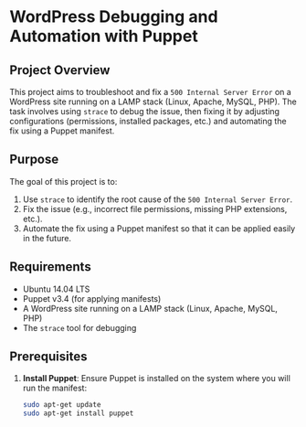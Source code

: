 # WordPress Debugging and Automation with Puppet

## Project Overview

This project aims to troubleshoot and fix a `500 Internal Server Error` on a WordPress site running on a LAMP stack (Linux, Apache, MySQL, PHP). The task involves using `strace` to debug the issue, then fixing it by adjusting configurations (permissions, installed packages, etc.) and automating the fix using a Puppet manifest.

## Purpose

The goal of this project is to:

1. Use `strace` to identify the root cause of the `500 Internal Server Error`.
2. Fix the issue (e.g., incorrect file permissions, missing PHP extensions, etc.).
3. Automate the fix using a Puppet manifest so that it can be applied easily in the future.

## Requirements

- Ubuntu 14.04 LTS
- Puppet v3.4 (for applying manifests)
- A WordPress site running on a LAMP stack (Linux, Apache, MySQL, PHP)
- The `strace` tool for debugging

## Prerequisites

1. **Install Puppet**:
   Ensure Puppet is installed on the system where you will run the manifest:
   ```bash
   sudo apt-get update
   sudo apt-get install puppet
